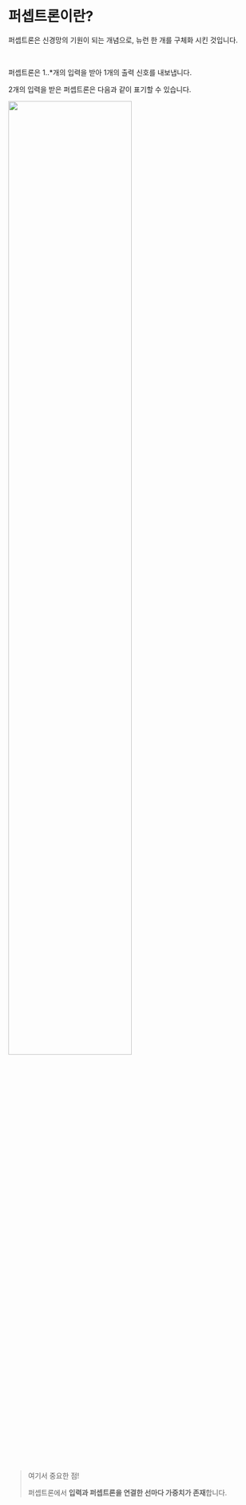 # 퍼셉트론이란?



퍼셉트론은 신경망의 기원이 되는 개념으로, 뉴런 한 개를 구체화 시킨 것입니다.

<br>

퍼셉트론은 1..\*개의 입력을 받아 1개의 출력 신호를 내보냅니다.

2개의 입력을 받은 퍼셉트론은 다음과 같이 표기할 수 있습니다.


<!-- ![image](https://user-images.githubusercontent.com/80737049/176871917-a787a7f9-02e6-4418-8bb9-43689952ef27.png) -->

<img src="https://user-images.githubusercontent.com/80737049/176871917-a787a7f9-02e6-4418-8bb9-43689952ef27.png" width="70%" height="70%">

<br>

> 여기서 중요한 점!
>
> 퍼셉트론에서 **입력과 퍼셉트론을 연결한 선마다 가중치가 존재**합니다.
